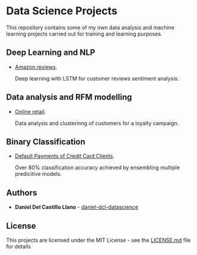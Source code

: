 # Data Science Projects

This repository contains some of my own data analysis and machine learning projects carried out for training and learning purposes.

## Deep Learning and NLP

* [Amazon reviews](/amazon_reviews.ipynb). 

  Deep learning with LSTM for customer reviews sentiment analysis.


## Data analysis and RFM modelling

* [Online retail](/online_retailer_RFM.md). 

  Data analysis and clusterinng of customers for a loyalty campaign.


## Binary Classification

* [Default Payments of Credit Card Clients](/credit_card_default.md). 

  Over 80% classification accuracy achieved by ensembling multiple predicitive models.


## Authors

* **Daniel Del Castillo Llano** - [daniel-dcl-datascience](https://github.com/daniel-dcl-datascience)


## License

This projects are licensed under the MIT License - see the [LICENSE.md](/LICENSE) file for details

